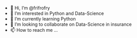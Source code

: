 - 👋 Hi, I’m @frifrofry
- 👀 I’m interested in Python and Data-Science
- 🌱 I’m currently learning Python
- 💞️ I’m looking to collaborate on Data-Science in insurance
- 📫 How to reach me ...

<!---
frifrofry/frifrofry is a ✨ special ✨ repository because its `README.md` (this file) appears on your GitHub profile.
You can click the Preview link to take a look at your changes.
--->
